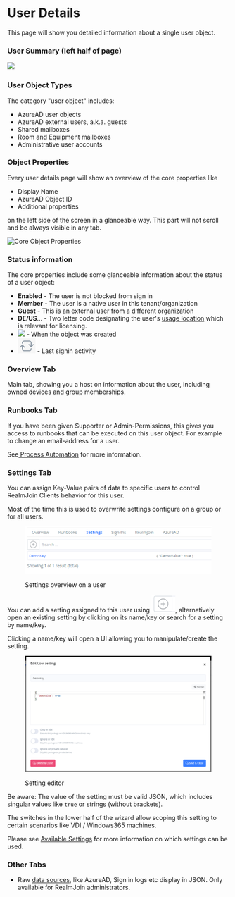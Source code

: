 # User Details

This page will show you detailed information about a single user object.&#x20;

### User Summary (left half of page)

![](<../../.gitbook/assets/image (5) (1) (1) (1) (1).png>)

### User Object Types

The category "user object" includes:

* AzureAD user objects
* AzureAD external users, a.k.a. guests
* Shared mailboxes
* Room and Equipment mailboxes
* Administrative user accounts

### **Object Properties**

Every user details page will show an overview of the core properties like

* Display Name
* AzureAD Object ID
* Additional properties&#x20;

on the left side of the screen in a glanceable way. This part will not scroll and be always visible in any tab.

![Core Object Properties](<../../.gitbook/assets/image (6) (1) (1) (1).png>)

### Status information

The core properties include some glanceable information about the status of a user object:

* **Enabled** - The user is not blocked from sign in
* **Member** - The user is a native user in this tenant/organization
* **Guest** - This is an external user from a different organization
* **DE/US**... - Two letter code designating the user's [usage location](https://docs.microsoft.com/en-us/azure/active-directory/enterprise-users/licensing-groups-resolve-problems#usage-location-isnt-allowed) which is relevant for licensing.
* ![](<../../.gitbook/assets/image (5) (1) (1) (1).png>) - When the object was created
* ![](<../../.gitbook/assets/image (2) (2).png>) - Last signin activity

### Overview Tab

Main tab, showing you a host on information about the user, including owned devices and group memberships.

### Runbooks Tab

If you have been given Supporter or Admin-Permissions, this gives you access to runbooks that can be executed on this user object. For example to change an email-address for a user.

See[ Process Automation](../../runbooks/) for more information.

### Settings Tab

You can assign Key-Value pairs of data to specific users to control RealmJoin Clients behavior for this user.

Most of the time this is used to overwrite settings configure on a group or for all users.&#x20;

<figure><img src="../../.gitbook/assets/image (12).png" alt=""><figcaption><p>Settings overview on a user</p></figcaption></figure>

You can add a setting assigned to this user using <img src="../../.gitbook/assets/image (7).png" alt="" data-size="line">, alternatively open an existing setting by clicking on its name/key or search for a setting by name/key.

Clicking a name/key will open a UI allowing you to manipulate/create the setting.&#x20;

<figure><img src="../../.gitbook/assets/image (1).png" alt=""><figcaption><p>Setting editor</p></figcaption></figure>

Be aware: The value of the setting must be valid JSON, which includes singular values like `true` or strings (without brackets).

The switches in the lower half of the wizard allow scoping this setting to certain scenarios like VDI / Windows365 machines.

Please see [Available Settings](../../realmjoin-client/additional-settings.md) for more information on which settings can be used.

### Other Tabs

* Raw [data sources](../#data-sources), like AzureAD, Sign in logs etc display in JSON. Only available for RealmJoin administrators.
